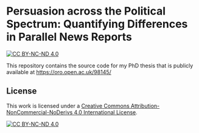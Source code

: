 # Persuasion across the Political Spectrum: Quantifying Differences in Parallel News Reports

[![CC BY-NC-ND 4.0][cc-by-nc-nd-shield]][cc-by-nc-nd]

This repository contains the source code for my PhD thesis that is publicly available at https://oro.open.ac.uk/98145/

## License

This work is licensed under a
[Creative Commons Attribution-NonCommercial-NoDerivs 4.0 International License][cc-by-nc-nd].

[![CC BY-NC-ND 4.0][cc-by-nc-nd-image]][cc-by-nc-nd]

[cc-by-nc-nd]: http://creativecommons.org/licenses/by-nc-nd/4.0/
[cc-by-nc-nd-image]: https://licensebuttons.net/l/by-nc-nd/4.0/88x31.png
[cc-by-nc-nd-shield]: https://img.shields.io/badge/License-CC%20BY--NC--ND%204.0-lightgrey.svg
